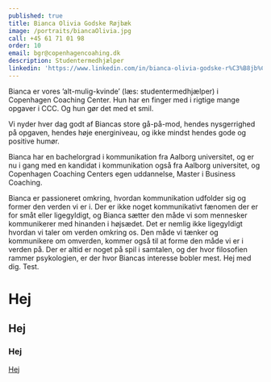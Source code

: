 ```yaml
---
published: true
title: Bianca Olivia Godske Røjbæk
image: /portraits/biancaOlivia.jpg
call: +45 61 71 01 98
order: 10
email: bgr@copenhagencoahing.dk
description: Studentermedhjælper
linkedin: 'https://www.linkedin.com/in/bianca-olivia-godske-r%C3%B8jb%C3%A6k-11a6aa122/'
---
```


Bianca er vores ’alt-mulig-kvinde’ (læs: studentermedhjælper) i Copenhagen Coaching Center. Hun har en finger med i rigtige mange opgaver i CCC. Og hun gør det med et smil.

Vi nyder hver dag godt af Biancas store gå-på-mod, hendes nysgerrighed på opgaven, hendes høje energiniveau, og ikke mindst hendes gode og positive humør.

Bianca har en bachelorgrad i kommunikation fra Aalborg universitet, og er nu i gang med en kandidat i kommunikation også fra Aalborg universitet, og Copenhagen Coaching Centers egen uddannelse, Master i Business Coaching.

Bianca er passioneret omkring, hvordan kommunikation udfolder sig og former den verden vi er i. Der er ikke noget kommunikativt fænomen der er for småt eller ligegyldigt, og Bianca sætter den måde vi som mennesker kommunikerer med hinanden i højsædet. Det er nemlig ikke ligegyldigt hvordan vi taler om verden omkring os. Den måde vi tænker og kommunikere om omverden, kommer også til at forme den måde vi er i verden på. Der er altid er noget på spil i samtalen, og der hvor filosofien rammer psykologien, er der hvor Biancas interesse bobler mest. Hej med dig. Test.

# Hej
## Hej
### Hej

[Hej](https://prolike.io)
